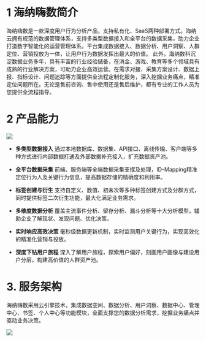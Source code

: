# 1 海纳嗨数简介
海纳嗨数是一款深度用户行为分析产品，支持私有化、SaaS两种部署方式。海纳云拥有规范的数据管理体系，支持多类型数据接入和全平台的数据采集，助力企业打造数字智能化的运营管理体系。平台集成数据接入、数据分析、用户洞察、人群定位、营销投放为一体，让用户行为数据发挥出最大的价值。
此外，海纳数科沉淀数据业务多年，具有丰富的行业经验储备，在消金、游戏、教育等多个领域具有成熟的行业解决方案，可助力企业高效运营。在需求对接、采集方案设计、数据上报、指标设计、问题追踪等方面提供全流程定制化服务，深入挖掘业务痛点，精准定位问题所在。无论是售前咨询、售中使用还是售后维护，都有专业的工作人员为您提供全流程指导。


# 2 产品能力

![](https://himanual.hinadt.com/uploads/hicloud/images/m_27a7ec2c71aa2f4cdc2cddc8f48a62f7_r.png)

- **多类型数据接入**
通过本地数据库、数据集、API接口、离线传输、客户端等多种方式进行内部数据打通及外部数据补充接入，扩充数据资产池。

- **全平台数据采集**
前端、服务端等全端数据采集支撑及处理，ID-Mapping精准定位行为人及关键行为信息，提高数据存储的精确度和利用率。

- **标签创建与衍生**
支持自定义、数值、初末次等多种标签创建方式及分群方式，同时提供标签二次衍生功能，最大化满足业务需求。

- **多维度数据分析**
覆盖主流事件分析、留存分析、漏斗分析等十大分析模型，辅助企业了解现状、发现问题、优化决策。

- **实时响应高效决策**
毫秒级数据更新机制，实时监测用户关键行为，实现高效化的精准化营销与投放。

- **深度下钻用户旅程**
深入了解用户旅程，探索用户偏好，刻画用户画像与建设用户分层，构建高价值的人群资产池。

# 3. 服务架构
海纳嗨数采用云引擎技术，集成数据空间、数据分析、用户洞察、数据中心、管理中心、书签、个人中心等功能模块，全面支撑您的数据分析需求，挖掘业务痛点并驱动业务决策。

![](https://himanual.hinadt.com/uploads/hicloud/images/m_f183bbaeecb36eb21cbd2cba633c4ef0_r.png)